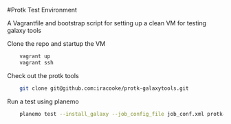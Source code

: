 #Protk Test Environment

A Vagrantfile and bootstrap script for setting up a clean VM for testing galaxy tools

Clone the repo and startup the VM

```bash
	vagrant up
	vagrant ssh
```

Check out the protk tools

```bash
	git clone git@github.com:iracooke/protk-galaxytools.git
```

Run a test using planemo

```bash
	planemo test --install_galaxy --job_config_file job_conf.xml protk-galaxytools/xtandem/
```